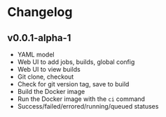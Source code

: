 # Changelog

## v0.0.1-alpha-1
- YAML model
- Web UI to add jobs, builds, global config
- Web UI to view builds
- Git clone, checkout
- Check for git version tag, save to build
- Build the Docker image
- Run the Docker image with the `ci` command
- Success/failed/errored/running/queued statuses

